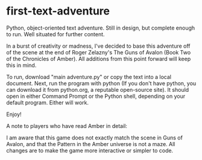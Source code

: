# first-text-adventure

Python, object-oriented text adventure. Still in design, but complete enough to run. Well situated for further content.

In a burst of creativity or madness, I've decided to base this adventure off of the scene at the end of Roger Zelazny's The Guns of Avalon (Book Two of the Chronicles of Amber). All additions from this point forward will keep this in mind. 

To run, download "main adventure.py" or copy the text into a local document. Next, run the program with python (If you don't have python, you can download it from python.org, a reputable open-source site). It should open in either Command Prompt or the Python shell, depending on your default program. Either will work.

Enjoy!



A note to players who have read Amber in detail: 

I am aware that this game does not exactly match the scene in Guns of Avalon, and that the Pattern in the Amber universe is not a maze. All changes are to make the game more interactive or simpler to code. 
